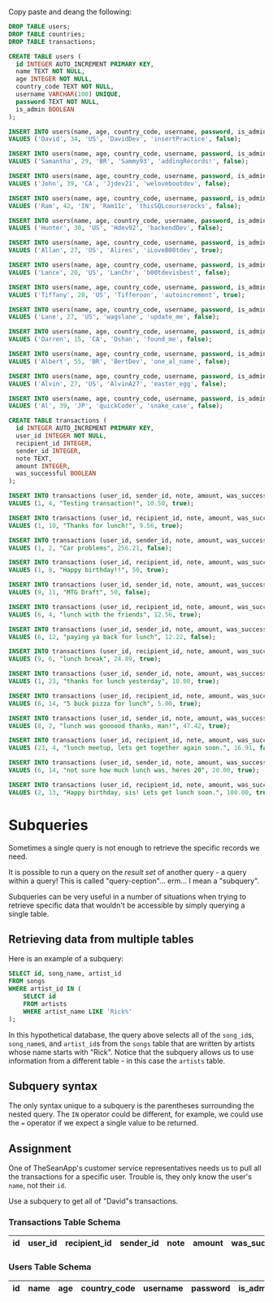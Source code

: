 Copy paste and deang the following:
```sql
DROP TABLE users;
DROP TABLE countries;
DROP TABLE transactions;

CREATE TABLE users (
  id INTEGER AUTO_INCREMENT PRIMARY KEY,
  name TEXT NOT NULL,
  age INTEGER NOT NULL,
  country_code TEXT NOT NULL,
  username VARCHAR(100) UNIQUE,
  password TEXT NOT NULL,
  is_admin BOOLEAN
);

INSERT INTO users(name, age, country_code, username, password, is_admin)
VALUES ('David', 34, 'US', 'DavidDev', 'insertPractice', false);

INSERT INTO users(name, age, country_code, username, password, is_admin)
VALUES ('Samantha', 29, 'BR', 'Sammy93', 'addingRecords!', false);

INSERT INTO users(name, age, country_code, username, password, is_admin)
VALUES ('John', 39, 'CA', 'Jjdev21', 'welovebootdev', false);

INSERT INTO users(name, age, country_code, username, password, is_admin)
VALUES ('Ram', 42, 'IN', 'Ram11c', 'thisSQLcourserocks', false);

INSERT INTO users(name, age, country_code, username, password, is_admin)
VALUES ('Hunter', 30, 'US', 'Hdev92', 'backendDev', false);

INSERT INTO users(name, age, country_code, username, password, is_admin)
VALUES ('Allan', 27, 'US', 'Alires', 'iLoveB00tdev', true);

INSERT INTO users(name, age, country_code, username, password, is_admin)
VALUES ('Lance', 20, 'US', 'LanChr', 'b00tdevisbest', false);

INSERT INTO users(name, age, country_code, username, password, is_admin)
VALUES ('Tiffany', 28, 'US', 'Tifferoon', 'autoincrement', true);

INSERT INTO users(name, age, country_code, username, password, is_admin)
VALUES ('Lane', 27, 'US', 'wagslane', 'update_me', false);

INSERT INTO users(name, age, country_code, username, password, is_admin)
VALUES ('Darren', 15, 'CA', 'Dshan', 'found_me', false);

INSERT INTO users(name, age, country_code, username, password, is_admin)
VALUES ('Albert', 55, 'BR', 'BertDev', 'one_al_name', false);

INSERT INTO users(name, age, country_code, username, password, is_admin)
VALUES ('Alvin', 27, 'US', 'AlvinA27', 'easter_egg', false);

INSERT INTO users(name, age, country_code, username, password, is_admin)
VALUES ('Al', 39, 'JP', 'quickCoder', 'snake_case', false);

CREATE TABLE transactions (
  id INTEGER AUTO_INCREMENT PRIMARY KEY,
  user_id INTEGER NOT NULL,
  recipient_id INTEGER,
  sender_id INTEGER,
  note TEXT,
  amount INTEGER,
  was_successful BOOLEAN
);

INSERT INTO transactions (user_id, sender_id, note, amount, was_successful)
VALUES (1, 4, "Testing transaction!", 10.50, true);

INSERT INTO transactions (user_id, recipient_id, note, amount, was_successful)
VALUES (1, 10, "Thanks for lunch!", 9.56, true);

INSERT INTO transactions (user_id, sender_id, note, amount, was_successful)
VALUES (1, 2, "Car problems", 256.21, false);

INSERT INTO transactions (user_id, recipient_id, note, amount, was_successful)
VALUES (1, 8, "Happy birthday!!", 50, true);

INSERT INTO transactions (user_id, sender_id, note, amount, was_successful)
VALUES (9, 11, "MTG Draft", 50, false);

INSERT INTO transactions (user_id, recipient_id, note, amount, was_successful)
VALUES (6, 4, "lunch with the friends", 12.56, true);

INSERT INTO transactions (user_id, sender_id, note, amount, was_successful)
VALUES (6, 12, "paying ya back for lunch", 12.22, false);

INSERT INTO transactions (user_id, recipient_id, note, amount, was_successful)
VALUES (9, 6, "lunch break", 24.89, true);

INSERT INTO transactions (user_id, sender_id, note, amount, was_successful)
VALUES (1, 23, "thanks for lunch yesterday", 10.00, true);

INSERT INTO transactions (user_id, recipient_id, note, amount, was_successful)
VALUES (6, 14, "5 buck pizza for lunch", 5.00, true);

INSERT INTO transactions (user_id, sender_id, note, amount, was_successful)
VALUES (8, 2, "lunch was goooood thanks, man!", 47.42, true);

INSERT INTO transactions (user_id, recipient_id, note, amount, was_successful)
VALUES (23, 4, "lunch meetup, lets get together again soon.", 16.91, false);

INSERT INTO transactions (user_id, sender_id, note, amount, was_successful)
VALUES (6, 14, "not sure how much lunch was, heres 20", 20.00, true);

INSERT INTO transactions (user_id, recipient_id, note, amount, was_successful)
VALUES (2, 13, "Happy birthday, sis! Lets get lunch soon.", 100.00, true);

```

# Subqueries

Sometimes a single query is not enough to retrieve the specific records we need.

It is possible to run a query on the *result set* of another query - a query within a query! This is called "query-ception"... erm... I mean a "subquery".

Subqueries can be very useful in a number of situations when trying to retrieve specific data that wouldn't be accessible by simply querying a single table.

## Retrieving data from multiple tables

Here is an example of a subquery:

```SQL
SELECT id, song_name, artist_id
FROM songs
WHERE artist_id IN (
    SELECT id
    FROM artists
    WHERE artist_name LIKE 'Rick%'
);
```

In this hypothetical database, the query above selects all of the `song_id`s, `song_name`s, and `artist_id`s from the `songs` table that are written by artists whose name starts with "Rick". Notice that the subquery allows us to use information from a different table - in this case the `artists` table.

## Subquery syntax

The only syntax unique to a subquery is the parentheses surrounding the nested query. The `IN` operator could be different, for example, we could use the `=` operator if we expect a single value to be returned.

## Assignment

One of TheSeanApp's customer service representatives needs us to pull all the transactions for a specific user. Trouble is, they only know the user's `name`, not their `id`.

Use a subquery to get all of "David"s transactions.

### Transactions Table Schema

| id  | user_id | recipient_id | sender_id | note | amount | was_successful |
| --- | ------- | ------------ | --------- | ---- | ------ | -------------- |

### Users Table Schema

| id  | name | age | country_code | username | password | is_admin |
| --- | ---- | --- | ------------ | -------- | -------- | -------- |

